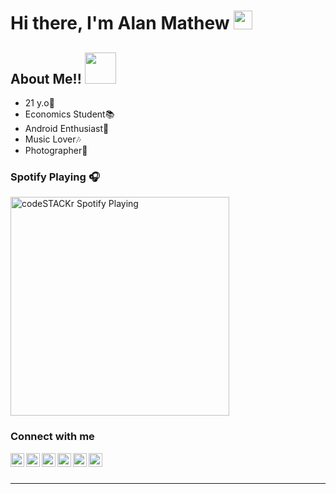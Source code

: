 <h1>  Hi there, I'm Alan Mathew <img src="https://emojis.slackmojis.com/emojis/images/1531849430/4246/blob-sunglasses.gif?1531849430" width="30"/> </h1>

## About Me!!  <img src="https://camo.githubusercontent.com/40dff491d4e8123af55298ef908faedb66c463e5/68747470733a2f2f6d656469612e67697068792e636f6d2f6d656469612f57556c706c634d704f43456d5447427442572f67697068792e676966" width="50">
- 21 y.o👀
- Economics Student📚
- Android Enthusiast📱
- Music Lover🎶
- Photographer📸





### Spotify Playing 🎧
[<img src="https://now-playing-codestackr.vercel.app/api/spotify-playing" alt="codeSTACKr Spotify Playing" width="350" />](spotify:user:31tjmxvwayxma5aoyuuryv2xdxgy:playlist:4R46zAqJR89mFE8IS8cayp)



### Connect with me

[<img align="left" alt="__alan__mathew__ | Instagram" width="22px" src="https://cdn.jsdelivr.net/npm/simple-icons@v3/icons/instagram.svg" />][instagram]
[<img align="left" alt="alanm07 | Telegram" width="22px" src="https://cdn.jsdelivr.net/npm/simple-icons@v3/icons/telegram.svg" />][telegram]
[<img align="left" alt="Alan Mathew | Gamil" width="22px" src="https://cdn.jsdelivr.net/npm/simple-icons@v3/icons/gmail.svg" />][gmail]
[<img align="left" alt="Alan Mathew | Gitlab" width="22px" src="https://cdn.jsdelivr.net/npm/simple-icons@v3/icons/gitlab.svg" />][gitlab]
[<img align="left" alt="Alan Mathew | SourceForge" width="22px" src="https://cdn.jsdelivr.net/npm/simple-icons@v3/icons/sourceforge.svg" />][sourceforge]
[<img align="left" alt="karthiksp206 | Twitter" width="22px" src="https://cdn.jsdelivr.net/npm/simple-icons@v3/icons/twitter.svg" />][twitter]

<br />
<br />

---

[instagram]: https://instagram.com/__alan__mathew__
[telegram]: https://t.me/androsapien
[gmail]: https://mail.google.com/mail/u/0/alanmadathil007@gmail.com
[gitlab]: https://gitlab.com/alanmathew
[sourceforge]: https://sourceforge.net/u/alanmathhew33
[twitter]: https://twitter.com/alan__mathew

